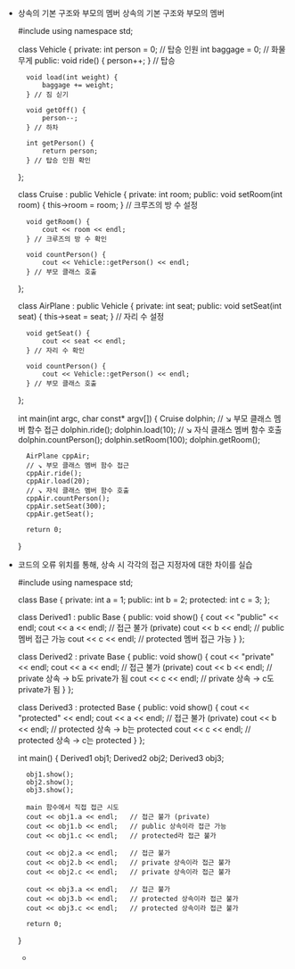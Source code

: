* 상속의 기본 구조와 부모의 멤버 상속의 기본 구조와 부모의 멤버

    #include <iostream>
    using namespace std;
    
    class Vehicle
    {
    private:
        int person = 0;   // 탑승 인원
        int baggage = 0;  // 화물 무게
    public:
        void ride() {
            person++;
        } // 탑승
    
        void load(int weight) {
            baggage += weight;
        } // 짐 싣기
    
        void getOff() {
            person--;
        } // 하차
    
        int getPerson() {
            return person;
        } // 탑승 인원 확인
    };
    
    class Cruise : public Vehicle
    {
    private:
        int room;
    public:
        void setRoom(int room) {
            this->room = room;
        } // 크루즈의 방 수 설정
    
        void getRoom() {
            cout << room << endl;
        } // 크루즈의 방 수 확인
    
        void countPerson() {
            cout << Vehicle::getPerson() << endl;
        } // 부모 클래스 호출
    };
    
    class AirPlane : public Vehicle
    {
    private:
        int seat;
    public:
        void setSeat(int seat) {
            this->seat = seat;
        } // 자리 수 설정
    
        void getSeat() {
            cout << seat << endl;
        } // 자리 수 확인
    
        void countPerson() {
            cout << Vehicle::getPerson() << endl;
        } // 부모 클래스 호출
    };
    
    int main(int argc, char const* argv[])
    {
        Cruise dolphin;
        // ↘ 부모 클래스 멤버 함수 접근
        dolphin.ride();
        dolphin.load(10);
        // ↘ 자식 클래스 멤버 함수 호출
        dolphin.countPerson();
        dolphin.setRoom(100);
        dolphin.getRoom();
    
        AirPlane cppAir;
        // ↘ 부모 클래스 멤버 함수 접근
        cppAir.ride();
        cppAir.load(20);
        // ↘ 자식 클래스 멤버 함수 호출
        cppAir.countPerson();
        cppAir.setSeat(300);
        cppAir.getSeat();
    
        return 0;
    }


* 코드의 오류 위치를 통해, 상속 시 각각의 접근 지정자에 대한 차이를 실습

    #include <iostream>
    using namespace std;
    
    class Base {
    private:
        int a = 1;
    public:
        int b = 2;
    protected:
        int c = 3;
    };
    
    class Derived1 : public Base {
    public:
        void show() {
            cout << "public" << endl;
            cout << a << endl;   // 접근 불가 (private)
            cout << b << endl;       // public 멤버 접근 가능
            cout << c << endl;       // protected 멤버 접근 가능
        }
    };
    
    class Derived2 : private Base {
    public:
        void show() {
            cout << "private" << endl;
            cout << a << endl;   // 접근 불가 (private)
            cout << b << endl;       // private 상속 → b도 private가 됨
            cout << c << endl;       // private 상속 → c도 private가 됨
        }
    };
    
    class Derived3 : protected Base {
    public:
        void show() {
            cout << "protected" << endl;
            cout << a << endl;   // 접근 불가 (private)
            cout << b << endl;       // protected 상속 → b는 protected
            cout << c << endl;       // protected 상속 → c는 protected
        }
    };
    
    int main() {
        Derived1 obj1;
        Derived2 obj2;
        Derived3 obj3;
    
        obj1.show();
        obj2.show();
        obj3.show();
    
        main 함수에서 직접 접근 시도
        cout << obj1.a << endl;   // 접근 불가 (private)
        cout << obj1.b << endl;   // public 상속이라 접근 가능
        cout << obj1.c << endl;   // protected라 접근 불가
    
        cout << obj2.a << endl;   // 접근 불가
        cout << obj2.b << endl;   // private 상속이라 접근 불가
        cout << obj2.c << endl;   // private 상속이라 접근 불가
    
        cout << obj3.a << endl;   // 접근 불가
        cout << obj3.b << endl;   // protected 상속이라 접근 불가
        cout << obj3.c << endl;   // protected 상속이라 접근 불가
    
        return 0;
    }


  * 
